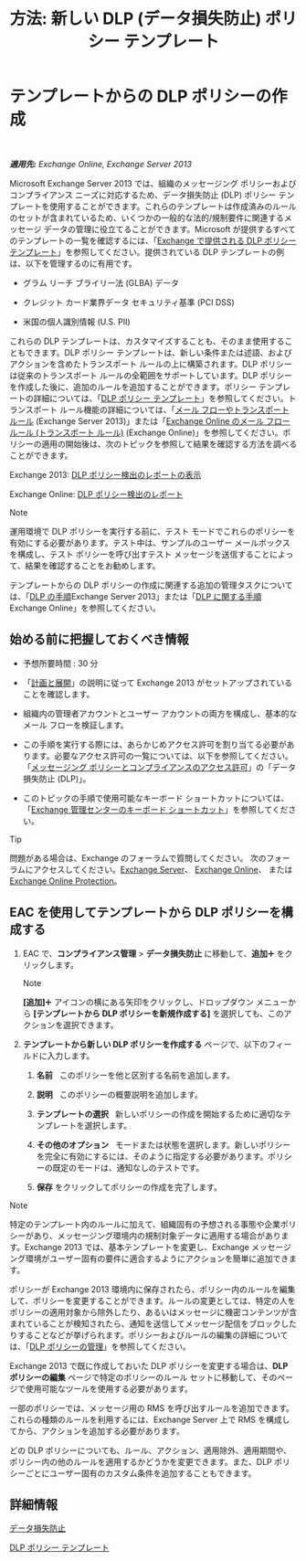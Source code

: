 ﻿---
title: '方法: 新しい DLP (データ損失防止) ポリシー テンプレート'
TOCTitle: テンプレートからの DLP ポリシーの作成
ms:assetid: 4432ef8b-6108-48d3-b2af-43ef5b40d2bc
ms:mtpsurl: https://technet.microsoft.com/ja-jp/library/JJ150515(v=EXCHG.150)
ms:contentKeyID: 48269016
ms.date: 05/22/2018
mtps_version: v=EXCHG.150
ms.translationtype: HT
---

# テンプレートからの DLP ポリシーの作成

 

_**適用先:** Exchange Online, Exchange Server 2013_

Microsoft Exchange Server 2013 では、組織のメッセージング ポリシーおよびコンプライアンス ニーズに対応するため、データ損失防止 (DLP) ポリシー テンプレートを使用することができます。これらのテンプレートは作成済みのルールのセットが含まれているため、いくつかの一般的な法的/規制要件に関連するメッセージ データの管理に役立てることができます。Microsoft が提供するすべてのテンプレートの一覧を確認するには、「[Exchange で提供される DLP ポリシー テンプレート](dlp-policy-templates-supplied-in-exchange-exchange-2013-help.md)」を参照してください。提供されている DLP テンプレートの例は、以下を管理するのに有用です。

  - グラム リーチ ブライリー法 (GLBA) データ

  - クレジット カード業界データ セキュリティ基準 (PCI DSS)

  - 米国の個人識別情報 (U.S. PII)

これらの DLP テンプレートは、カスタマイズすることも、そのまま使用することもできます。DLP ポリシー テンプレートは、新しい条件または述語、およびアクションを含めたトランスポート ルールの上に構築されます。DLP ポリシーは従来のトランスポート ルールの全範囲をサポートしています。DLP ポリシーを作成した後に、追加のルールを追加することができます。ポリシー テンプレートの詳細については、「[DLP ポリシー テンプレート](dlp-policy-templates-exchange-2013-help.md)」を参照してください。トランスポート ルール機能の詳細については、「[メール フローやトランスポート ルール](mail-flow-rules-transport-rules-in-exchange-2013-exchange-2013-help.md) (Exchange Server 2013)」または「[Exchange Online のメール フロー ルール (トランスポート ルール)](https://technet.microsoft.com/ja-jp/library/jj919238\(v=exchg.150\)) (Exchange Online)」を参照してください。ポリシーの適用の開始後は、次のトピックを参照して結果を確認する方法を調べることができます。

Exchange 2013: [DLP ポリシー検出のレポートの表示](view-dlp-policy-detection-reports-exchange-2013-help.md)

Exchange Online: [DLP ポリシー検出のレポート](https://technet.microsoft.com/ja-jp/library/dn904484\(v=exchg.150\))


> [!NOTE]
> 運用環境で DLP ポリシーを実行する前に、テスト モードでこれらのポリシーを有効にする必要があります。テスト中は、サンプルのユーザー メールボックスを構成し、テスト ポリシーを呼び出すテスト メッセージを送信することによって、結果を確認することをお勧めします。



テンプレートからの DLP ポリシーの作成に関連する追加の管理タスクについては、「[DLP の手順](dlp-procedures-exchange-2013-help.md)Exchange Server 2013」または「[DLP に関する手順](https://technet.microsoft.com/ja-jp/library/jj938003\(v=exchg.150\))Exchange Online」を参照してください。

## 始める前に把握しておくべき情報

  - 予想所要時間 : 30 分

  - 「[計画と展開](planning-and-deployment-for-exchange-2013-installation-instructions.md)」の説明に従って Exchange 2013 がセットアップされていることを確認します。

  - 組織内の管理者アカウントとユーザー アカウントの両方を構成し、基本的なメール フローを検証します。

  - この手順を実行する際には、あらかじめアクセス許可を割り当てる必要があります。必要なアクセス許可の一覧については、以下を参照してください。「[メッセージング ポリシーとコンプライアンスのアクセス許可](messaging-policy-and-compliance-permissions-exchange-2013-help.md)」の「データ損失防止 (DLP)」。

  - このトピックの手順で使用可能なキーボード ショートカットについては、「[Exchange 管理センターのキーボード ショートカット](keyboard-shortcuts-in-the-exchange-admin-center-exchange-online-protection-help.md)」を参照してください。


> [!TIP]
> 問題がある場合は、Exchange のフォーラムで質問してください。 次のフォーラムにアクセスしてください。<A href="https://go.microsoft.com/fwlink/p/?linkid=60612">Exchange Server</A>、 <A href="https://go.microsoft.com/fwlink/p/?linkid=267542">Exchange Online</A>、 または <A href="https://go.microsoft.com/fwlink/p/?linkid=285351">Exchange Online Protection</A>。



## EAC を使用してテンプレートから DLP ポリシーを構成する

1.  EAC で、<strong>コンプライアンス管理</strong> \> <strong>データ損失防止</strong> に移動して、<strong>追加</strong>![\[追加\] アイコン](images/JJ218640.c1e75329-d6d7-4073-a27d-498590bbb558(EXCHG.150).gif "[追加] アイコン") をクリックします。
    

    > [!NOTE]
    > <STRONG>[追加]</STRONG><IMG title="[追加] アイコン" alt="[追加] アイコン" src="images/JJ218640.c1e75329-d6d7-4073-a27d-498590bbb558(EXCHG.150).gif"> アイコンの横にある矢印をクリックし、ドロップダウン メニューから <STRONG>[テンプレートから DLP ポリシーを新規作成する]</STRONG> を選択しても、このアクションを選択できます。



2.  <strong>テンプレートから新しい DLP ポリシーを作成する</strong> ページで、以下のフィールドに入力します。
    
    1.  <strong>名前</strong>   このポリシーを他と区別する名前を追加します。
    
    2.  <strong>説明</strong>   このポリシーの概要説明を追加します。
    
    3.  <strong>テンプレートの選択</strong>   新しいポリシーの作成を開始するために適切なテンプレートを選択します。
    
    4.  <strong>その他のオプション</strong>   モードまたは状態を選択します。新しいポリシーを完全に有効にするには、そのように指定する必要があります。ポリシーの既定のモードは、通知なしのテストです。
    
    5.  <strong>保存</strong> をクリックしてポリシーの作成を完了します。


> [!NOTE]
> 特定のテンプレート内のルールに加えて、組織固有の予想される事態や企業ポリシーがあり、メッセージング環境内の規制対象データに適用する場合があります。Exchange 2013 では、基本テンプレートを変更し、Exchange メッセージング環境がユーザー固有の要件に適合するようにアクションを簡単に追加できます。



ポリシーが Exchange 2013 環境内に保存されたら、ポリシー内のルールを編集して、ポリシーを変更することができます。ルールの変更としては、特定の人をポリシーの適用対象から除外したり、あるいはメッセージに機密コンテンツが含まれていることが検知されたら、通知を送信してメッセージ配信をブロックしたりすることなどが挙げられます。ポリシーおよびルールの編集の詳細については、「[DLP ポリシーの管理](manage-dlp-policies-exchange-2013-help.md)」を参照してください。

Exchange 2013 で既に作成しておいた DLP ポリシーを変更する場合は、<strong>DLP ポリシーの編集</strong> ページで特定のポリシーのルール セットに移動して、そのページで使用可能なツールを使用する必要があります。

一部のポリシーでは、メッセージ用の RMS を呼び出すルールを追加できます。これらの種類のルールを利用するには、Exchange Server 上で RMS を構成してから、アクションを追加する必要があります。

どの DLP ポリシーについても、ルール、アクション、適用除外、適用期間や、ポリシー内の他のルールを適用するかどうかを変更できます。また、DLP ポリシーごとにユーザー固有のカスタム条件を追加することもできます。

## 詳細情報

[データ損失防止](technical-overview-of-dlp-data-loss-prevention-in-exchange.md)

[DLP ポリシー テンプレート](dlp-policy-templates-exchange-2013-help.md)

